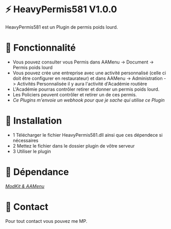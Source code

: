 # :zap: HeavyPermis581 V1.0.0

HeavyPermis581 est un Plugin de permis poids lourd.

# :wrench: Fonctionnalité

- Vous pouvez consulter vous Permis dans AAMenu -> Document -> Permis poids lourd
- Vous pouvez crée une entreprise avec une activité personnalisé (celle ci doit être configurer en restaurateur) et dans AAMenu -> Administration -> Activités Personnalisée il y aura l'activité d'Académie routière
- L'Académie pourras contrôler retirer et donner un permis poids lourd.
- Les Policiers peuvent contrôler et retirer un de ces permis.
- *Ce Plugins m'envoie un webhook pour que je sache qui utilise ce Plugin*

# :electric_plug:  Installation

- 1 Télécharger le fichier HeavyPermis581.dll ainsi que ces dépendece si nécessaires
- 2 Mettez le fichier dans le dossier plugin de vôtre serveur
- 3 Utiliser le plugin

# :green_book:  Dépendance

*[ModKit & AAMenu](https://github.com/Aarnow/NovaLife_ModKit-Releases/releases/latest)*

# :postbox:  Contact

Pour tout contact vous pouvez me MP.
